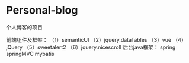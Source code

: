 # Personal-blog
个人博客的项目

前端组件及框架：
（1）semanticUI
（2）jquery.dataTables
（3）vue
（4）jQuery
（5）sweetalert2
（6）jquery.nicescroll
后台java框架：
spring
springMVC
mybatis
